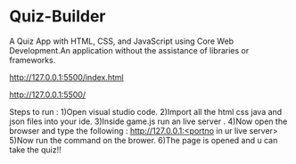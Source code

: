 # Quiz-Builder

A Quiz App with HTML, CSS, and JavaScript using  Core Web Development.An application without the assistance of libraries or frameworks.

http://127.0.0.1:5500/index.html


http://127.0.0.1:5500/


Steps to run :
1)Open visual studio code.
2)Import all the html css java and json files into your ide.
3)Inside game.js run an live server .
4)Now open the browser and type the following :
  http://127.0.0.1:<portno in ur live server>
5)Now run the command on the brower.
6)The page is opened and u can take the quiz!!
